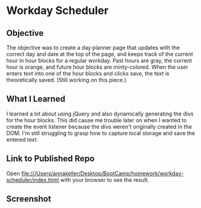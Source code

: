 # Workday Scheduler

## Objective

The objective was to create a day planner page that updates with the correct day and date at the top of the page, and keeps track of the current hour in hour blocks for a regular workday. Past hours are gray, the current hour is orange, and future hour blocks are minty-colored. When the user enters text into one of the hour blocks and clicks save, the text is theoretically saved. (Still working on this piece.)

## What I Learned

I learned a lot about using jQuery and also dynamically generating the divs for the hour blocks. This did cause me trouble later on when I wanted to create the event listener because the divs weren't originally created in the DOM. I'm still struggling to grasp how to capture local storage and save the entered text.

## Link to Published Repo

Open [file:///Users/annakeller/Desktop/BootCamp/homework/workday-scheduler/index.html](file:///Users/annakeller/Desktop/BootCamp/homework/workday-scheduler/index.html) with your browser to see the result.

## Screenshot